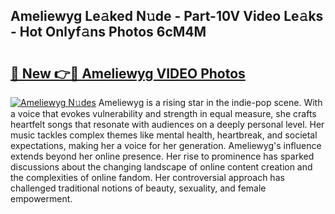 ## Ameliewyg Le𝚊ked N𝚞de - Part-10V Video Le𝚊ks - Hot Onlyf𝚊ns Photos 6cM4M

# <h2><a href="http://ab76573.deff.icu/?id=Ameliewyg">🔗 New 👉🔴 Ameliewyg VIDEO Photos</a></h2>

[![Ameliewyg N𝚞des](https://i.imgur.com/rIISA9y.gif)](http://ab76573.deff.icu/?id=Ameliewyg)
Ameliewyg is a rising star in the indie-pop scene. With a voice that evokes vulnerability and strength in equal measure, she crafts heartfelt songs that resonate with audiences on a deeply personal level. Her music tackles complex themes like mental health, heartbreak, and societal expectations, making her a voice for her generation. Ameliewyg's influence extends beyond her online presence. Her rise to prominence has sparked discussions about the changing landscape of online content creation and the complexities of online fandom. Her controversial approach has challenged traditional notions of beauty, sexuality, and female empowerment.
